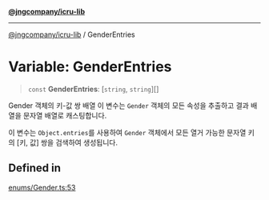 [**@jngcompany/icru-lib**](../README.md)

***

[@jngcompany/icru-lib](../globals.md) / GenderEntries

# Variable: GenderEntries

> `const` **GenderEntries**: [`string`, `string`][]

Gender 객체의 키-값 쌍 배열
이 변수는 `Gender` 객체의 모든 속성을 추출하고 결과 배열을 문자열 배열로 캐스팅합니다.

이 변수는 `Object.entries`를 사용하여 `Gender` 객체에서 모든 열거 가능한
문자열 키의 [키, 값] 쌍을 검색하여 생성됩니다.

## Defined in

[enums/Gender.ts:53](https://github.com/jngcompany/icru-lib/blob/cee5a8006a4970de6269ef7414374f6c7339529e/src/enums/Gender.ts#L53)
